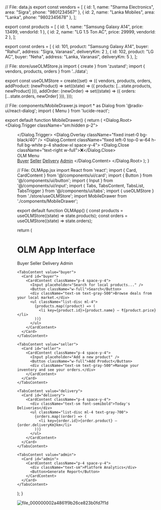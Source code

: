 // File: data.js export const vendors = [ { id: 1, name: "Sharma Electronics", area: "Sigra", phone: "9801234567" }, { id: 2, name: "Lanka Mobiles", area: "Lanka", phone: "9802345678" }, ];

export const products = [ { id: 1, name: "Samsung Galaxy A14", price: 13499, vendorId: 1 }, { id: 2, name: "LG 1.5 Ton AC", price: 29999, vendorId: 2 }, ];

export const orders = [ { id: 101, product: "Samsung Galaxy A14", buyer: "Rahul", address: "Sigra, Varanasi", deliveryKm: 2 }, { id: 102, product: "LG AC", buyer: "Neha", address: "Lanka, Varanasi", deliveryKm: 5 }, ];

// File: store/useOLMStore.js import { create } from 'zustand'; import { vendors, products, orders } from '../data';

export const useOLMStore = create((set) => ({ vendors, products, orders, addProduct: (newProduct) => set((state) => ({ products: [...state.products, newProduct] })), addOrder: (newOrder) => set((state) => ({ orders: [...state.orders, newOrder] })), }));

// File: components/MobileDrawer.js import * as Dialog from '@radix-ui/react-dialog'; import { Menu } from 'lucide-react';

export default function MobileDrawer() { return ( <Dialog.Root> <Dialog.Trigger className="sm:hidden p-2"> <Menu className="w-6 h-6" /> </Dialog.Trigger> <Dialog.Overlay className="fixed inset-0 bg-black/40" /> <Dialog.Content className="fixed left-0 top-0 w-64 h-full bg-white p-4 shadow-xl space-y-4"> <Dialog.Close className="text-right w-full">❌</Dialog.Close> <div className="text-lg font-bold">OLM Menu</div> <a href="#buyer">Buyer</a> <a href="#seller">Seller</a> <a href="#delivery">Delivery</a> <a href="#admin">Admin</a> </Dialog.Content> </Dialog.Root> ); }

// File: OLMApp.jsx import React from 'react'; import { Card, CardContent } from '@/components/ui/card'; import { Button } from '@/components/ui/button'; import { Input } from '@/components/ui/input'; import { Tabs, TabsContent, TabsList, TabsTrigger } from '@/components/ui/tabs'; import { useOLMStore } from './store/useOLMStore'; import MobileDrawer from './components/MobileDrawer';

export default function OLMApp() { const products = useOLMStore((state) => state.products); const orders = useOLMStore((state) => state.orders);

return ( <div className="min-h-screen bg-gray-50 p-4"> <div className="flex justify-between items-center"> <h1 className="text-3xl font-bold mb-4 text-center sm:text-left">OLM App Interface</h1> <MobileDrawer /> </div>

<Tabs defaultValue="buyer" className="w-full max-w-4xl mx-auto">
    <TabsList className="grid grid-cols-4 gap-2">
      <TabsTrigger value="buyer">Buyer</TabsTrigger>
      <TabsTrigger value="seller">Seller</TabsTrigger>
      <TabsTrigger value="delivery">Delivery</TabsTrigger>
      <TabsTrigger value="admin">Admin</TabsTrigger>
    </TabsList>

    <TabsContent value="buyer">
      <Card id="buyer">
        <CardContent className="p-4 space-y-4">
          <Input placeholder="Search for local products..." />
          <Button className="w-full">Search</Button>
          <div className="text-sm text-gray-500">Browse deals from your local market.</div>
          <ul className="list-disc ml-4">
            {products.map((product) => (
              <li key={product.id}>{product.name} – ₹{product.price}</li>
            ))}
          </ul>
        </CardContent>
      </Card>
    </TabsContent>

    <TabsContent value="seller">
      <Card id="seller">
        <CardContent className="p-4 space-y-4">
          <Input placeholder="Add a new product" />
          <Button className="w-full">Add Product</Button>
          <div className="text-sm text-gray-500">Manage your inventory and see your orders.</div>
        </CardContent>
      </Card>
    </TabsContent>

    <TabsContent value="delivery">
      <Card id="delivery">
        <CardContent className="p-4 space-y-4">
          <div className="text-sm font-semibold">Today's Deliveries</div>
          <ul className="list-disc ml-4 text-gray-700">
            {orders.map((order) => (
              <li key={order.id}>{order.product} – {order.deliveryKm}km</li>
            ))}
          </ul>
        </CardContent>
      </Card>
    </TabsContent>

    <TabsContent value="admin">
      <Card id="admin">
        <CardContent className="p-4 space-y-4">
          <div className="text-sm">Platform Analytics</div>
          <Button>Generate Report</Button>
        </CardContent>
      </Card>
    </TabsContent>
  </Tabs>
</div>

); }

![file_000000002a4861f9b26ce823b0fd7f1d](https://github.com/user-attachments/assets/d225dbfd-d9b3-4594-b07c-61ca4c5e8b47)
